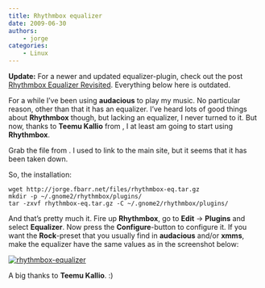 ```yaml
---
title: Rhythmbox equalizer
date: 2009-06-30
authors:
    - jorge
categories:
    - Linux
---
```

**Update:** For a newer and updated equalizer-plugin, check out the post [Rhythmbox Equalizer Revisited](http://jorge.fbarr.net/2010/02/18/rhythmbox-equalizer-revisited/). Everything below here is outdated.

For a while I’ve been using **audacious** to play my music. No particular reason, other than that it has an equalizer. I’ve heard lots of good things about **Rhythmbox** though, but lacking an equalizer, I never turned to it. But now, thanks to **Teemu Kallio** from , I at least am going to start using **Rhythmbox**.

Grab the file from . I used to link to the main site, but it seems that it has been taken down.

So, the installation:

```
wget http://jorge.fbarr.net/files/rhythmbox-eq.tar.gz
mkdir -p ~/.gnome2/rhythmbox/plugins/
tar -zxvf rhythmbox-eq.tar.gz -C ~/.gnome2/rhythmbox/plugins/
```

And that’s pretty much it. Fire up **Rhythmbox**, go to **Edit** -&gt; **Plugins** and select **Equalizer**. Now press the **Configure**-button to configure it. If you want the **Rock**-preset that you usually find in **audacious** and/or **xmms**, make the equalizer have the same values as in the screenshot below:

[![rhythmbox-equalizer](http://jorge.fbarr.net/wp-content/uploads/2013/02/rhythmbox-equalizer.png)](http://jorge.fbarr.net/wp-content/uploads/2013/02/rhythmbox-equalizer.png)

A big thanks to **Teemu Kallio**. :)

